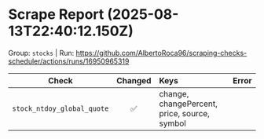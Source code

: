 # Scrape Report (2025-08-13T22:40:12.150Z)

Group: `stocks`  |  Run: https://github.com/AlbertoRoca96/scraping-checks-scheduler/actions/runs/16950965319

| Check | Changed | Keys | Error |
|---|:---:|:--|:--|
| `stock_ntdoy_global_quote` | ✅ | change, changePercent, price, source, symbol |  |
